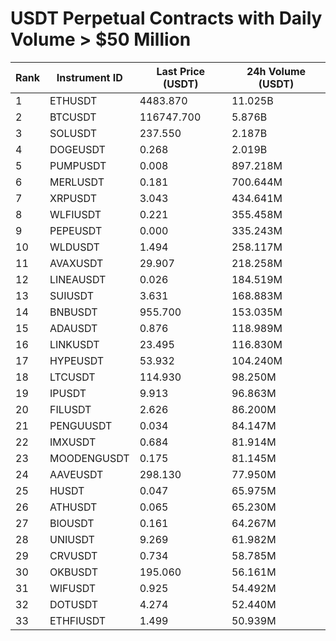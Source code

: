 # USDT Perpetual Contracts with Daily Volume > $50 Million

| Rank | Instrument ID | Last Price (USDT) | 24h Volume (USDT) |
|------|---------------|-------------------|-------------------|
| 1 | ETHUSDT | 4483.870 | 11.025B |
| 2 | BTCUSDT | 116747.700 | 5.876B |
| 3 | SOLUSDT | 237.550 | 2.187B |
| 4 | DOGEUSDT | 0.268 | 2.019B |
| 5 | PUMPUSDT | 0.008 | 897.218M |
| 6 | MERLUSDT | 0.181 | 700.644M |
| 7 | XRPUSDT | 3.043 | 434.641M |
| 8 | WLFIUSDT | 0.221 | 355.458M |
| 9 | PEPEUSDT | 0.000 | 335.243M |
| 10 | WLDUSDT | 1.494 | 258.117M |
| 11 | AVAXUSDT | 29.907 | 218.258M |
| 12 | LINEAUSDT | 0.026 | 184.519M |
| 13 | SUIUSDT | 3.631 | 168.883M |
| 14 | BNBUSDT | 955.700 | 153.035M |
| 15 | ADAUSDT | 0.876 | 118.989M |
| 16 | LINKUSDT | 23.495 | 116.830M |
| 17 | HYPEUSDT | 53.932 | 104.240M |
| 18 | LTCUSDT | 114.930 | 98.250M |
| 19 | IPUSDT | 9.913 | 96.863M |
| 20 | FILUSDT | 2.626 | 86.200M |
| 21 | PENGUUSDT | 0.034 | 84.147M |
| 22 | IMXUSDT | 0.684 | 81.914M |
| 23 | MOODENGUSDT | 0.175 | 81.145M |
| 24 | AAVEUSDT | 298.130 | 77.950M |
| 25 | HUSDT | 0.047 | 65.975M |
| 26 | ATHUSDT | 0.065 | 65.230M |
| 27 | BIOUSDT | 0.161 | 64.267M |
| 28 | UNIUSDT | 9.269 | 61.982M |
| 29 | CRVUSDT | 0.734 | 58.785M |
| 30 | OKBUSDT | 195.060 | 56.161M |
| 31 | WIFUSDT | 0.925 | 54.492M |
| 32 | DOTUSDT | 4.274 | 52.440M |
| 33 | ETHFIUSDT | 1.499 | 50.939M |

